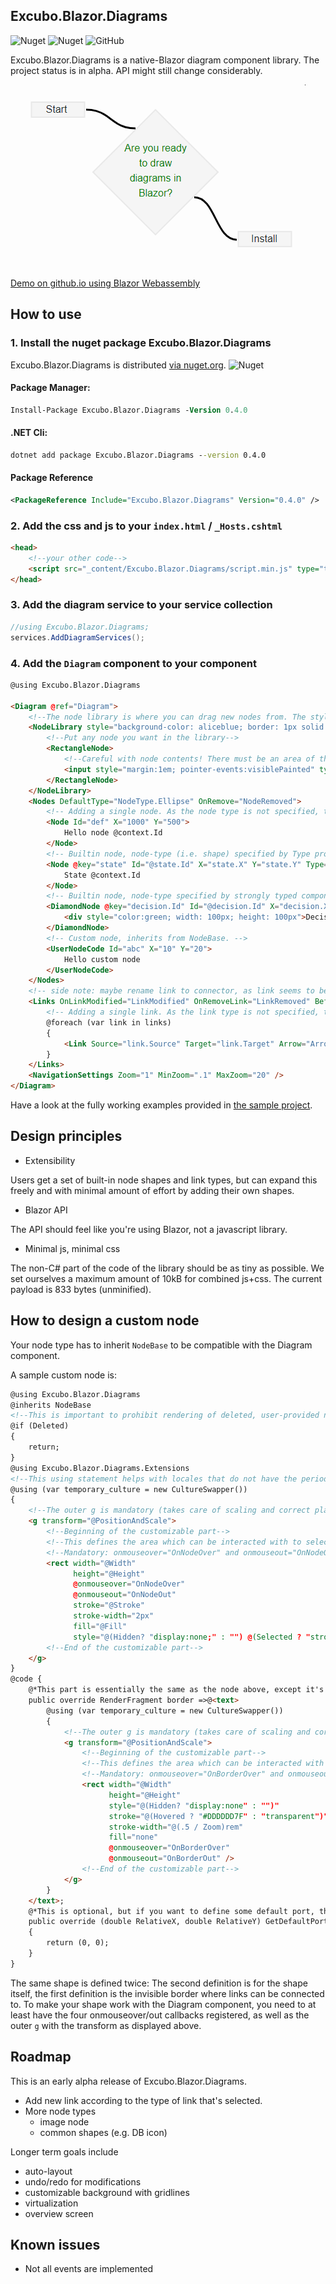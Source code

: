 ## Excubo.Blazor.Diagrams

![Nuget](https://img.shields.io/nuget/v/Excubo.Blazor.Diagrams)
![Nuget](https://img.shields.io/nuget/dt/Excubo.Blazor.Diagrams)
![GitHub](https://img.shields.io/github/license/excubo-ag/Blazor.Diagrams)

Excubo.Blazor.Diagrams is a native-Blazor diagram component library. The project status is in alpha. API might still change considerably.

![Ready to install?](screenshot.png)

[Demo on github.io using Blazor Webassembly](https://excubo-ag.github.io/Blazor.Diagrams/)

## How to use

### 1. Install the nuget package Excubo.Blazor.Diagrams

Excubo.Blazor.Diagrams is distributed [via nuget.org](https://www.nuget.org/packages/Excubo.Blazor.Diagrams/).
![Nuget](https://img.shields.io/nuget/v/Excubo.Blazor.Diagrams)

#### Package Manager:
```ps
Install-Package Excubo.Blazor.Diagrams -Version 0.4.0
```

#### .NET Cli:
```cmd
dotnet add package Excubo.Blazor.Diagrams --version 0.4.0
```

#### Package Reference
```xml
<PackageReference Include="Excubo.Blazor.Diagrams" Version="0.4.0" />
```

### 2. Add the css and js to your `index.html` / `_Hosts.cshtml`

```html
<head>
    <!--your other code-->
    <script src="_content/Excubo.Blazor.Diagrams/script.min.js" type="text/javascript"></script>
</head>
```

### 3. Add the diagram service to your service collection

```cs
//using Excubo.Blazor.Diagrams;
services.AddDiagramServices();
```

### 4. Add the `Diagram` component to your component

```html
@using Excubo.Blazor.Diagrams

<Diagram @ref="Diagram">
    <!--The node library is where you can drag new nodes from. The style is fully customizable-->
    <NodeLibrary style="background-color: aliceblue; border: 1px solid blue;" Orientation="Orientation.Vertical">
        <!--Put any node you want in the library-->
        <RectangleNode>
            <!--Careful with node contents! There must be an area of the node where the node is draggable, so only a bare minimum of node content should receive pointer events-->
            <input style="margin:1em; pointer-events:visiblePainted" type="text" />
        </RectangleNode>
    </NodeLibrary>
    <Nodes DefaultType="NodeType.Ellipse" OnRemove="NodeRemoved">
        <!-- Adding a single node. As the node type is not specified, the type is taken from the default node type as defined in diagram's node collection. If that's missing, it defaults to Rectangle. In this case, we'll get an ellipse -->
        <Node Id="def" X="1000" Y="500">
            Hello node @context.Id
        </Node>
        <!-- Builtin node, node-type (i.e. shape) specified by Type property -->
        <Node @key="state" Id="@state.Id" X="state.X" Y="state.Y" Type="NodeType.Rectangle">
            State @context.Id
        </Node>
        <!-- Builtin node, node-type specified by strongly typed component -->
        <DiamondNode @key="decision.Id" Id="@decision.Id" X="decision.X" Y="decision.Y">
            <div style="color:green; width: 100px; height: 100px">Decision @decision.Id</div>
        </DiamondNode>
        <!-- Custom node, inherits from NodeBase. -->
        <UserNodeCode Id="abc" X="10" Y="20">
            Hello custom node
        </UserNodeCode>
    </Nodes>
    <!-- side note: maybe rename link to connector, as link seems to be a special tag, so auto-correct corrects Link to link all the time. -->
    <Links OnLinkModified="LinkModified" OnRemoveLink="LinkRemoved" BeforeRemoveLink="BeforeLinkRemoved" OnAddLink="LinkAdded" DefaultType="LinkType.Curved">
        <!-- Adding a single link. As the link type is not specified, the type is taken from the default link type as defined in diagram. If that's missing, it defaults to Straight. In this case, we'll get a curved link -->
        @foreach (var link in links)
        {
            <Link Source="link.Source" Target="link.Target" Arrow="Arrow.Target" />
        }
    </Links>
    <NavigationSettings Zoom="1" MinZoom=".1" MaxZoom="20" />
</Diagram>
```

Have a look at the fully working examples provided in [the sample project](https://github.com/excubo-ag/Blazor.Diagrams/tree/master/TestProject_Components).

## Design principles

- Extensibility

Users get a set of built-in node shapes and link types, but can expand this freely and with minimal amount of effort by adding their own shapes.

- Blazor API

The API should feel like you're using Blazor, not a javascript library.

- Minimal js, minimal css

The non-C# part of the code of the library should be as tiny as possible. We set ourselves a maximum amount of 10kB for combined js+css. The current payload is 833 bytes (unminified).

## How to design a custom node

Your node type has to inherit `NodeBase` to be compatible with the Diagram component.

A sample custom node is:

```html
@using Excubo.Blazor.Diagrams
@inherits NodeBase
<!--This is important to prohibit rendering of deleted, user-provided nodes.-->
@if (Deleted)
{
    return;
}
@using Excubo.Blazor.Diagrams.Extensions
<!--This using statement helps with locales that do not have the period as decimal separator: The DOM expects the period as decimal separator.-->
@using (var temporary_culture = new CultureSwapper())
{
    <!--The outer g is mandatory (takes care of scaling and correct placement for you)-->
    <g transform="@PositionAndScale">
        <!--Beginning of the customizable part-->
        <!--This defines the area which can be interacted with to select/move the node. -->
        <!--Mandatory: onmouseover="OnNodeOver" and onmouseout="OnNodeOut" -->
        <rect width="@Width"
              height="@Height"
              @onmouseover="OnNodeOver"
              @onmouseout="OnNodeOut"
              stroke="@Stroke"
              stroke-width="2px"
              fill="@Fill"
              style="@(Hidden? "display:none;" : "") @(Selected ? "stroke-dasharray: 8 2; animation: diagram-node-selected 0.4s ease infinite;" : "")" />
        <!--End of the customizable part-->
    </g>
}
@code {
    @*This part is essentially the same as the node above, except it's just the border. This is where links can be connected to. This does not need to be equivalent to the border, but can be any shape.*@
    public override RenderFragment border =>@<text>
        @using (var temporary_culture = new CultureSwapper())
        {
            <!--The outer g is mandatory (takes care of scaling and correct placement for you)-->
            <g transform="@PositionAndScale">
                <!--Beginning of the customizable part-->
                <!--This defines the area which can be interacted with to create links To debug this, set the stroke to a visible color. fill is set to none so that only the border is interactive -->
                <!--Mandatory: onmouseover="OnBorderOver" and onmouseout="OnBorderOut" -->
                <rect width="@Width"
                      height="@Height"
                      style="@(Hidden? "display:none" : "")"
                      stroke="@(Hovered ? "#DDDDDD7F" : "transparent")"
                      stroke-width="@(.5 / Zoom)rem"
                      fill="none"
                      @onmouseover="OnBorderOver"
                      @onmouseout="OnBorderOut" />
                <!--End of the customizable part-->
            </g>
        }
    </text>;
    @*This is optional, but if you want to define some default port, this is how you do it. Defaults to (0, 0).*@
    public override (double RelativeX, double RelativeY) GetDefaultPort()
    {
        return (0, 0);
    }
}

```

The same shape is defined twice: The second definition is for the shape itself, the first definition is the invisible border where links can be connected to. To make your shape work with the Diagram component, you need to at least have the four onmouseover/out callbacks registered, as well as the outer `g` with the transform as displayed above.

## Roadmap

This is an early alpha release of Excubo.Blazor.Diagrams.

- Add new link according to the type of link that's selected.
- More node types
    - image node
    - common shapes (e.g. DB icon)

Longer term goals include

- auto-layout
- undo/redo for modifications
- customizable background with gridlines
- virtualization
- overview screen

## Known issues

- Not all events are implemented

